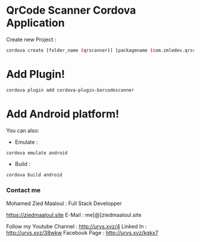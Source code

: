 # QrCode Scanner Cordova Application

Create new Project :
```sh
cordova create [folder_name (qrscanner)] [packagename (com.zmledev.qrscanner)] [appName (AppName)]
```

# Add Plugin!

```sh
cordova plugin add cordova-plugin-barcodescanner
```

# Add Android platform!

You can also:
  - Emulate :
  ```sh
cordova emulate android
```

  - Build :
  ```sh
 cordova build android
``` 


### Contact me

Mohamed Zied Maaloul : Full Stack Developper

https://ziedmaaloul.site
E-Mail : me[@]ziedmaaloul.site

Follow my Youtube Channel : http://urys.xyz/4
Linked In : http://urys.xyz/38wkw
Facebook Page : http://urys.xyz/kqkx7

   
